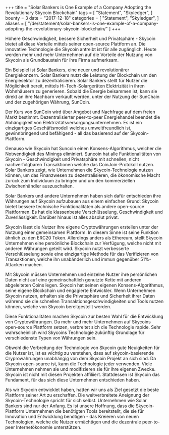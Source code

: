 +++
title = "Solar Bankers is One Example of a Company Adopting the Revolutionary Skycoin Blockchain"
tags = [
    "Statement",
    "Skyledger",
]
bounty = 3
date = "2017-12-18"
categories = [
    "Statement",
    "Skyledger",
]
aliases = [
	"/de/statement/solar-bankers-is-one-example-of-a-company-adopting-the-revolutionary-skycoin-blockchain/"
]
+++

Höhere Geschwindigkeit, bessere Sicherheit und Privatsphäre - Skycoin bietet all diese Vorteile mittels seiner open-source Plattform an. Die innovative Technologie die Skycoin antreibt ist für alle zugänglich. Heute werden mehr und mehr Unternehmen auf die Vorteile der Nutzung von Skycoin als Grundbaustein für ihre Firma aufmerksam.

Ein Beispiel ist [Solar Bankers](https://solarbankers.com/), eine neuer und revolutionärer Energiekonzern. Solar Bankers nutzt die Leistung der Blockchain um den Energiesektor zu dezentralisieren. Solar Bankers stellt für Nutzer die Möglichkeit bereit, mittels Hi-Tech-Solargeräten Elektrizität in ihren Wohnhäusern zu generieren. Sobald die Energie beisammen ist, kann sie direkt an ihre Nachbarn verkauft werden, unter der Nutzung der SunChain und der zugehörigen Währung, SunCoin.

Der Kurs von SunCoin wird über Angebot und Nachfrage auf dem freien Markt bestimmt. Dezentralisierter peer-to-peer Energiehandel beendet die Abhängigkeit von Elektrizitätsversorgungsunternehmen. Es ist ein einzigartiges Geschäftsmodell welches umweltfreundlich ist, gewinnbringend und befähigend - all das basierend auf der Skycoin-Plattform.

Genauso wie Skycoin hat Suncoin einen Konsens-Algorithmus, welcher die Notwendigkeit des Minings eliminiert. Suncoin hat alle Funktionalitäten von Skycoin - Geschwindigkeit und Privatsphäre mit schnellen, nicht nachverfolgbaren Transaktionen welche das CoinJoin-Protokoll nutzen. Solar Bankers zeigt, wie Unternehmen die Skycoin-Technologie nutzen können, um das Finanzwesen zu dezentralisieren, die ökonomische Macht zurück zum Individuum zu bringen und um den kommerziellen Zwischenhändler auszuschalten.

Solar Bankers und andere Unternehmen haben sich dafür entschieden ihre Währungen auf Skycoin aufzubauen aus einem einfachen Grund: Skycoin bietet bessere technische Funktionalitäten als andere open-source Plattformen. Es hat die klassenbeste Verschlüsselung, Geschwindigkeit und Zuverlässigkeit. Darüber hinaus ist alles absolut privat.

Skycoin lässt die Nutzer ihre eigene Cryptowährungen erstellen unter der Nutzung einer gemeinsamen Plattform. In diesem Sinne ist seine Funktion ähnlich zu den ERC20 Token. Allerdings anders als Ethereum, stellt Skycoin Unternehmen eine persönliche Blockchain zur Verfügung, welche nicht mit anderen Währungen geteilt wird. Skycoin nutzt verbesserte Verschlüsselung sowie eine einzigartige Methode für das Verifizieren von Transaktionen, welche ihn unabänderlich und immun gegenüber 51%-Attacken machen.

Mit Skycoin müssen Unternehmen und einzelne Nutzer ihre persönlichen Daten nicht auf eine gemeinschaftlich genutzte Kette mit anderen abgeleiteten Coins legen. Skycoin hat seinen eigenen Konsens-Algorithmus, seine eigene Blockchain und engagierte Entwickler. Wenn Unternehmen Skycoin nutzen, erhalten sie die Privatsphäre und Sicherheit ihrer Daten während sie die schnellen Transaktionsgeschwindigkeiten und Tools nutzen können, welche von Skycoin bereitgestellt werden.

Diese Funktionalitäten machen Skycoin zur besten Wahl für die Entwicklung von Cryptowährungen. Da mehr und mehr Unternehmen auf Skycoins open-source Plattform setzen, verbreitet sich die Technologie rapide. Sehr wahrscheinlich wird Skycoins Technologie zukünftig Grundlage für verschiedenste Typen von Währungen sein.

Obwohl die Verbreitung der Technologie von Skycoin gute Neuigkeiten für die Nutzer ist, ist es wichtig zu verstehen, dass auf skycoin-basierende Cryprowährungen unabhängig von dem Skycoin Projekt an sich sind. Da Skycoin open-source ist, kann die Technologie jeder verwenden. Viele Unternehmen nehmen sie und modifizieren sie für ihre eigenen Zwecke. Skycoin ist nicht mit diesen Projekten affiliiert. Stattdessen ist Skycoin das Fundament, für das sich diese Unternehmen entschieden haben.

Als wir Skycoin entwicklet haben, hatten wir uns als Ziel gesetzt die beste Plattform seiner Art zu erschaffen. Die weitverbreitete Aneignung der Skycoin-Technologie spricht für sich selbst. Unternehmen wie Solar Bankers sind nur der Anfang. Es ist unsere Hoffnung, dass die Skycoin-Plattform Unternehmen die benötigten Tools bereitstellt, die sie für Innovation und Entwicklung benötigen - das Kreieren von neuen Technologien, welche die Nutzer ermächtigen und die dezentrale peer-to-peer Internetökonomie unterstützen.
